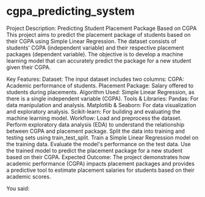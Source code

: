 # cgpa_predicting_system 


Project Description: Predicting Student Placement Package Based on CGPA
This project aims to predict the placement package of students based on their CGPA using Simple Linear Regression. The dataset consists of students' CGPA (independent variable) and their respective placement packages (dependent variable). The objective is to develop a machine learning model that can accurately predict the package for a new student given their CGPA.

Key Features:
Dataset: The input dataset includes two columns:
CGPA: Academic performance of students.
Placement Package: Salary offered to students during placements.
Algorithm Used: Simple Linear Regression, as there is a single independent variable (CGPA).
Tools & Libraries:
Pandas: For data manipulation and analysis.
Matplotlib & Seaborn: For data visualization and exploratory analysis.
Scikit-learn: For building and evaluating the machine learning model.
Workflow:
Load and preprocess the dataset.
Perform exploratory data analysis (EDA) to understand the relationship between CGPA and placement package.
Split the data into training and testing sets using train_test_split.
Train a Simple Linear Regression model on the training data.
Evaluate the model's performance on the test data.
Use the trained model to predict the placement package for a new student based on their CGPA.
Expected Outcome:
The project demonstrates how academic performance (CGPA) impacts placement packages and provides a predictive tool to estimate placement salaries for students based on their academic scores.






You said:
